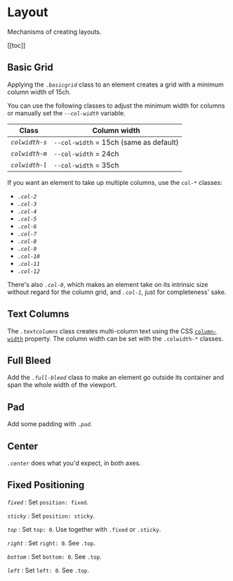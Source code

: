 
# Layout

Mechanisms of creating layouts.

[[toc]]

## Basic Grid

Applying the <dfn>`.basicgrid`</dfn> class to an element creates a grid with a
minimum column width of 15ch.

You can use the following classes to adjust the minimum width for columns or
manually set the <dfn>`--col-width`</dfn> variable.

| Class                   | Column width                              |
|-------------------------|-------------------------------------------|
| <dfn>`colwidth-s`</dfn> | `--col-width` = 15ch (same as default)    |
| <dfn>`colwidth-m`</dfn> | `--col-width` = 24ch                      |
| <dfn>`colwidth-l`</dfn> | `--col-width` = 35ch                      |

If you want an element to take up multiple columns, use the `col-*` classes:

 * <dfn>`.col-2`</dfn>
 * <dfn>`.col-3`</dfn>
 * <dfn>`.col-4`</dfn>
 * <dfn>`.col-5`</dfn>
 * <dfn>`.col-6`</dfn>
 * <dfn>`.col-7`</dfn>
 * <dfn>`.col-8`</dfn>
 * <dfn>`.col-9`</dfn>
 * <dfn>`.col-10`</dfn>
 * <dfn>`.col-11`</dfn>
 * <dfn>`.col-12`</dfn>

There's also <dfn>`.col-0`</dfn>, which makes an element take on its intrinsic
size without regard for the column grid, and <dfn>`.col-1`</dfn>, just for
completeness' sake.


## Text Columns

The <dfn>`.textcolumns`</dfn> class creates multi-column text using the CSS
[`column-width`][] property. The column width can be set with the `.colwidth-*`
classes.

[`column-width`]: https://developer.mozilla.org/en-US/docs/Web/CSS/column-width


## Full Bleed

Add the <dfn>`.full-bleed`</dfn> class to make an element go outside its
container and span the whole width of the viewport.

## Pad

Add some padding with <dfn>`.pad`</dfn>.

## Center

<dfn>`.center`</dfn> does what you'd expect, in both axes.

## Fixed Positioning

<dfn>`fixed`</dfn>
:   Set `position: fixed`.

<dfn>`sticky`</dfn>
:   Set `position: sticky`.

<dfn>`top`</dfn>
:   Set `top: 0`. Use together with `.fixed` or `.sticky`.

<dfn>`right`</dfn>
:   Set `right: 0`. See `.top`.

<dfn>`bottom`</dfn>
:   Set `bottom: 0`. See `.top`.

<dfn>`left`</dfn>
:   Set `left: 0`. See `.top`.


